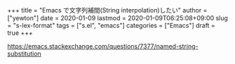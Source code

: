 +++
title = "Emacs で文字列補間(String interpolation)したい"
author = ["yewton"]
date = 2020-01-09
lastmod = 2020-01-09T06:25:08+09:00
slug = "s-lex-format"
tags = ["s.el", "emacs"]
categories = ["Emacs"]
draft = true
+++

<https://emacs.stackexchange.com/questions/7377/named-string-substitution>
